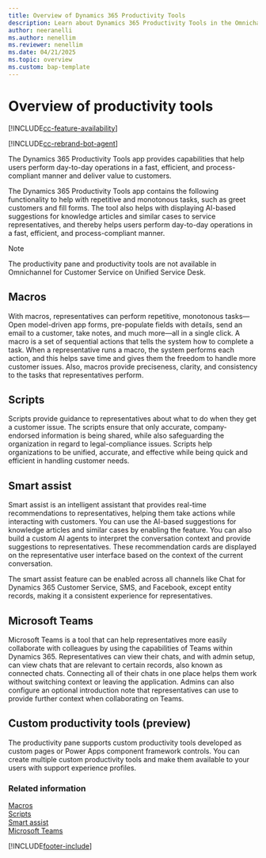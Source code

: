 ```yaml
---
title: Overview of Dynamics 365 Productivity Tools
description: Learn about Dynamics 365 Productivity Tools in the Omnichannel for Customer Service.
author: neeranelli
ms.author: nenellim
ms.reviewer: nenellim
ms.date: 04/21/2025
ms.topic: overview
ms.custom: bap-template
---
```


# Overview of productivity tools

[!INCLUDE[cc-feature-availability](../../includes/cc-feature-availability.md)]

[!INCLUDE[cc-rebrand-bot-agent](../../includes/cc-rebrand-bot-agent.md)]

The Dynamics 365 Productivity Tools app provides capabilities that help users perform day-to-day operations in a fast, efficient, and process-compliant manner and deliver value to customers.

The Dynamics 365 Productivity Tools app contains the following functionality to help with repetitive and monotonous tasks, such as greet customers and fill forms. The tool also helps with displaying AI-based suggestions for knowledge articles and similar cases to service representatives, and thereby helps users perform day-to-day operations in a fast, efficient, and process-compliant manner.

> [!NOTE]
>
> The productivity pane and productivity tools are not available in Omnichannel for Customer Service on Unified Service Desk.

## Macros

With macros, representatives can perform repetitive, monotonous tasks—Open model-driven app forms, pre-populate fields with details, send an email to a customer, take notes, and much more—all in a single click. A macro is a set of sequential actions that tells the system how to complete a task. When a representative runs a macro, the system performs each action, and this helps save time and gives them the freedom to handle more customer issues. Also, macros provide preciseness, clarity, and consistency to the tasks that representatives perform.

## Scripts

Scripts provide guidance to representatives about what to do when they get a customer issue. The scripts ensure that only accurate, company-endorsed information is being shared, while also safeguarding the organization in regard to legal-compliance issues. Scripts help organizations to be unified, accurate, and effective while being quick and efficient in handling customer needs.

## Smart assist

Smart assist is an intelligent assistant that provides real-time recommendations to representatives, helping them take actions while interacting with customers. You can use the AI-based suggestions for knowledge articles and similar cases by enabling the feature. You can also build a custom AI agents to interpret the conversation context and provide suggestions to representatives. These recommendation cards are displayed on the representative user interface based on the context of the current conversation.

The smart assist feature can be enabled across all channels like Chat for Dynamics 365 Customer Service, SMS, and Facebook, except entity records, making it a consistent experience for representatives.

## Microsoft Teams

Microsoft Teams is a tool that can help representatives more easily collaborate with colleagues by using the capabilities of Teams within Dynamics 365. Representatives can view their chats, and with admin setup, can view chats that are relevant to certain records, also known as connected chats. Connecting all of their chats in one place helps them work without switching context or leaving the application. Admins can also configure an optional introduction note that representatives can use to provide further context when collaborating on Teams.

## Custom productivity tools (preview)

The productivity pane supports custom productivity tools developed as custom pages or Power Apps component framework controls. You can create multiple custom productivity tools and make them available to your users with support experience profiles.

### Related information

[Macros](macros.md)  
[Scripts](agent-scripts.md)  
[Smart assist](smart-assist.md)  
[Microsoft Teams](collaboration.md)

[!INCLUDE[footer-include](../../includes/footer-banner.md)]

